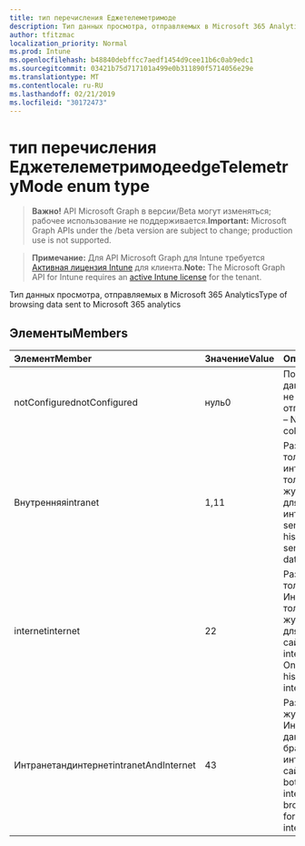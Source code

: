 ```yaml
---
title: тип перечисления Еджетелеметримоде
description: Тип данных просмотра, отправляемых в Microsoft 365 Analytics
author: tfitzmac
localization_priority: Normal
ms.prod: Intune
ms.openlocfilehash: b48840debffcc7aedf1454d9cee11b6c0ab9edc1
ms.sourcegitcommit: 03421b75d717101a499e0b311890f5714056e29e
ms.translationtype: MT
ms.contentlocale: ru-RU
ms.lasthandoff: 02/21/2019
ms.locfileid: "30172473"
---
```

# <a name="edgetelemetrymode-enum-type"></a><span data-ttu-id="28205-103">тип перечисления Еджетелеметримоде</span><span class="sxs-lookup"><span data-stu-id="28205-103">edgeTelemetryMode enum type</span></span>

> <span data-ttu-id="28205-104">**Важно!** API Microsoft Graph в версии/Beta могут изменяться; рабочее использование не поддерживается.</span><span class="sxs-lookup"><span data-stu-id="28205-104">**Important:** Microsoft Graph APIs under the /beta version are subject to change; production use is not supported.</span></span>

> <span data-ttu-id="28205-105">**Примечание:** Для API Microsoft Graph для Intune требуется [Активная лицензия Intune](https://go.microsoft.com/fwlink/?linkid=839381) для клиента.</span><span class="sxs-lookup"><span data-stu-id="28205-105">**Note:** The Microsoft Graph API for Intune requires an [active Intune license](https://go.microsoft.com/fwlink/?linkid=839381) for the tenant.</span></span>

<span data-ttu-id="28205-106">Тип данных просмотра, отправляемых в Microsoft 365 Analytics</span><span class="sxs-lookup"><span data-stu-id="28205-106">Type of browsing data sent to Microsoft 365 analytics</span></span>

## <a name="members"></a><span data-ttu-id="28205-107">Элементы</span><span class="sxs-lookup"><span data-stu-id="28205-107">Members</span></span>
|<span data-ttu-id="28205-108">Элемент</span><span class="sxs-lookup"><span data-stu-id="28205-108">Member</span></span>|<span data-ttu-id="28205-109">Значение</span><span class="sxs-lookup"><span data-stu-id="28205-109">Value</span></span>|<span data-ttu-id="28205-110">Описание</span><span class="sxs-lookup"><span data-stu-id="28205-110">Description</span></span>|
|:---|:---|:---|
|<span data-ttu-id="28205-111">notConfigured</span><span class="sxs-lookup"><span data-stu-id="28205-111">notConfigured</span></span>|<span data-ttu-id="28205-112">нуль</span><span class="sxs-lookup"><span data-stu-id="28205-112">0</span></span>|<span data-ttu-id="28205-113">По умолчанию — данные телеметрии не собраны и не отправляются</span><span class="sxs-lookup"><span data-stu-id="28205-113">Default – No telemetry data collected or sent</span></span>|
|<span data-ttu-id="28205-114">Внутренняя</span><span class="sxs-lookup"><span data-stu-id="28205-114">intranet</span></span>|<span data-ttu-id="28205-115">1,1</span><span class="sxs-lookup"><span data-stu-id="28205-115">1</span></span>|<span data-ttu-id="28205-116">Разрешить отправку только журнала интрасети: Отправка только данных журнала браузера для сайтов интрасети</span><span class="sxs-lookup"><span data-stu-id="28205-116">Allow sending intranet history only: Only send browsing history data for intranet sites</span></span>|
|<span data-ttu-id="28205-117">internet</span><span class="sxs-lookup"><span data-stu-id="28205-117">internet</span></span>|<span data-ttu-id="28205-118">2</span><span class="sxs-lookup"><span data-stu-id="28205-118">2</span></span>|<span data-ttu-id="28205-119">Разрешить отправку только журнала Интернета: Отправка только данных журнала браузера для Интернет-сайтов</span><span class="sxs-lookup"><span data-stu-id="28205-119">Allow sending internet history only: Only send browsing history data for internet sites</span></span>|
|<span data-ttu-id="28205-120">Интранетандинтернет</span><span class="sxs-lookup"><span data-stu-id="28205-120">intranetAndInternet</span></span>|<span data-ttu-id="28205-121">4</span><span class="sxs-lookup"><span data-stu-id="28205-121">3</span></span>|<span data-ttu-id="28205-122">Разрешить отправку журнала интрасети и Интернета: отправка данных журнала браузера для интрасети и веб-сайтов</span><span class="sxs-lookup"><span data-stu-id="28205-122">Allow sending both intranet and internet history: Send browsing history data for intranet and internet sites</span></span>|




